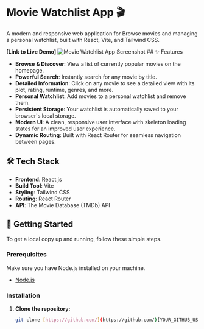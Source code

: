 # Movie Watchlist App 🎬

A modern and responsive web application for Browse movies and managing a personal watchlist, built with React, Vite, and Tailwind CSS.

**[Link to Live Demo]** ![Movie Watchlist App Screenshot](...) ## ✨ Features

- **Browse & Discover**: View a list of currently popular movies on the homepage.
- **Powerful Search**: Instantly search for any movie by title.
- **Detailed Information**: Click on any movie to see a detailed view with its plot, rating, runtime, genres, and more.
- **Personal Watchlist**: Add movies to a personal watchlist and remove them.
- **Persistent Storage**: Your watchlist is automatically saved to your browser's local storage.
- **Modern UI**: A clean, responsive user interface with skeleton loading states for an improved user experience.
- **Dynamic Routing**: Built with React Router for seamless navigation between pages.

## 🛠️ Tech Stack

- **Frontend**: React.js
- **Build Tool**: Vite
- **Styling**: Tailwind CSS
- **Routing**: React Router
- **API**: The Movie Database (TMDb) API

## 🚀 Getting Started

To get a local copy up and running, follow these simple steps.

### Prerequisites

Make sure you have Node.js installed on your machine.
- [Node.js](https://nodejs.org/)

### Installation

1. **Clone the repository:**
   ```sh
   git clone [https://github.com/](https://github.com/)[YOUR_GITHUB_USERNAME]/[YOUR_REPO_NAME].git
